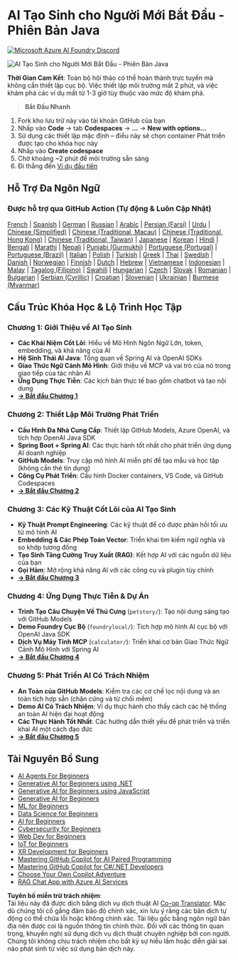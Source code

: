 <!--
CO_OP_TRANSLATOR_METADATA:
{
  "original_hash": "63b6426b88f6f56398ca3f1fbfc30889",
  "translation_date": "2025-07-29T15:51:19+00:00",
  "source_file": "README.md",
  "language_code": "vi"
}
-->
# AI Tạo Sinh cho Người Mới Bắt Đầu - Phiên Bản Java
[![Microsoft Azure AI Foundry Discord](https://dcbadge.limes.pink/api/server/ByRwuEEgH4)](https://discord.com/invite/ByRwuEEgH4)

![AI Tạo Sinh cho Người Mới Bắt Đầu - Phiên Bản Java](../../translated_images/beg-genai-series.8b48be9951cc574c25f8a3accba949bfd03c2f008e2c613283a1b47316fbee68.vi.png)

**Thời Gian Cam Kết**: Toàn bộ hội thảo có thể hoàn thành trực tuyến mà không cần thiết lập cục bộ. Việc thiết lập môi trường mất 2 phút, và việc khám phá các ví dụ mất từ 1-3 giờ tùy thuộc vào mức độ khám phá.

> **Bắt Đầu Nhanh**

1. Fork kho lưu trữ này vào tài khoản GitHub của bạn
2. Nhấp vào **Code** → tab **Codespaces** → **...** → **New with options...**
3. Sử dụng các thiết lập mặc định – điều này sẽ chọn container Phát triển được tạo cho khóa học này
4. Nhấp vào **Create codespace**
5. Chờ khoảng ~2 phút để môi trường sẵn sàng
6. Đi thẳng đến [Ví dụ đầu tiên](./02-SetupDevEnvironment/README.md#step-2-create-a-github-personal-access-token)

## Hỗ Trợ Đa Ngôn Ngữ

### Được hỗ trợ qua GitHub Action (Tự động & Luôn Cập Nhật)

[French](../fr/README.md) | [Spanish](../es/README.md) | [German](../de/README.md) | [Russian](../ru/README.md) | [Arabic](../ar/README.md) | [Persian (Farsi)](../fa/README.md) | [Urdu](../ur/README.md) | [Chinese (Simplified)](../zh/README.md) | [Chinese (Traditional, Macau)](../mo/README.md) | [Chinese (Traditional, Hong Kong)](../hk/README.md) | [Chinese (Traditional, Taiwan)](../tw/README.md) | [Japanese](../ja/README.md) | [Korean](../ko/README.md) | [Hindi](../hi/README.md) | [Bengali](../bn/README.md) | [Marathi](../mr/README.md) | [Nepali](../ne/README.md) | [Punjabi (Gurmukhi)](../pa/README.md) | [Portuguese (Portugal)](../pt/README.md) | [Portuguese (Brazil)](../br/README.md) | [Italian](../it/README.md) | [Polish](../pl/README.md) | [Turkish](../tr/README.md) | [Greek](../el/README.md) | [Thai](../th/README.md) | [Swedish](../sv/README.md) | [Danish](../da/README.md) | [Norwegian](../no/README.md) | [Finnish](../fi/README.md) | [Dutch](../nl/README.md) | [Hebrew](../he/README.md) | [Vietnamese](./README.md) | [Indonesian](../id/README.md) | [Malay](../ms/README.md) | [Tagalog (Filipino)](../tl/README.md) | [Swahili](../sw/README.md) | [Hungarian](../hu/README.md) | [Czech](../cs/README.md) | [Slovak](../sk/README.md) | [Romanian](../ro/README.md) | [Bulgarian](../bg/README.md) | [Serbian (Cyrillic)](../sr/README.md) | [Croatian](../hr/README.md) | [Slovenian](../sl/README.md) | [Ukrainian](../uk/README.md) | [Burmese (Myanmar)](../my/README.md)

## Cấu Trúc Khóa Học & Lộ Trình Học Tập

### **Chương 1: Giới Thiệu về AI Tạo Sinh**
- **Các Khái Niệm Cốt Lõi**: Hiểu về Mô Hình Ngôn Ngữ Lớn, token, embedding, và khả năng của AI
- **Hệ Sinh Thái AI Java**: Tổng quan về Spring AI và OpenAI SDKs
- **Giao Thức Ngữ Cảnh Mô Hình**: Giới thiệu về MCP và vai trò của nó trong giao tiếp của tác nhân AI
- **Ứng Dụng Thực Tiễn**: Các kịch bản thực tế bao gồm chatbot và tạo nội dung
- **[→ Bắt đầu Chương 1](./01-IntroToGenAI/README.md)**

### **Chương 2: Thiết Lập Môi Trường Phát Triển**
- **Cấu Hình Đa Nhà Cung Cấp**: Thiết lập GitHub Models, Azure OpenAI, và tích hợp OpenAI Java SDK
- **Spring Boot + Spring AI**: Các thực hành tốt nhất cho phát triển ứng dụng AI doanh nghiệp
- **GitHub Models**: Truy cập mô hình AI miễn phí để tạo mẫu và học tập (không cần thẻ tín dụng)
- **Công Cụ Phát Triển**: Cấu hình Docker containers, VS Code, và GitHub Codespaces
- **[→ Bắt đầu Chương 2](./02-SetupDevEnvironment/README.md)**

### **Chương 3: Các Kỹ Thuật Cốt Lõi của AI Tạo Sinh**
- **Kỹ Thuật Prompt Engineering**: Các kỹ thuật để có được phản hồi tối ưu từ mô hình AI
- **Embedding & Các Phép Toán Vector**: Triển khai tìm kiếm ngữ nghĩa và so khớp tương đồng
- **Tạo Sinh Tăng Cường Truy Xuất (RAG)**: Kết hợp AI với các nguồn dữ liệu của bạn
- **Gọi Hàm**: Mở rộng khả năng AI với các công cụ và plugin tùy chỉnh
- **[→ Bắt đầu Chương 3](./03-CoreGenerativeAITechniques/README.md)**

### **Chương 4: Ứng Dụng Thực Tiễn & Dự Án**
- **Trình Tạo Câu Chuyện Về Thú Cưng** (`petstory/`): Tạo nội dung sáng tạo với GitHub Models
- **Demo Foundry Cục Bộ** (`foundrylocal/`): Tích hợp mô hình AI cục bộ với OpenAI Java SDK
- **Dịch Vụ Máy Tính MCP** (`calculator/`): Triển khai cơ bản Giao Thức Ngữ Cảnh Mô Hình với Spring AI
- **[→ Bắt đầu Chương 4](./04-PracticalSamples/README.md)**

### **Chương 5: Phát Triển AI Có Trách Nhiệm**
- **An Toàn của GitHub Models**: Kiểm tra các cơ chế lọc nội dung và an toàn tích hợp sẵn (chặn cứng và từ chối mềm)
- **Demo AI Có Trách Nhiệm**: Ví dụ thực hành cho thấy cách các hệ thống an toàn AI hiện đại hoạt động
- **Các Thực Hành Tốt Nhất**: Các hướng dẫn thiết yếu để phát triển và triển khai AI một cách đạo đức
- **[→ Bắt đầu Chương 5](./05-ResponsibleGenAI/README.md)**

## Tài Nguyên Bổ Sung

- [AI Agents For Beginners](https://github.com/microsoft/ai-agents-for-beginners)
- [Generative AI for Beginners using .NET](https://github.com/microsoft/Generative-AI-for-beginners-dotnet)
- [Generative AI for Beginners using JavaScript](https://github.com/microsoft/generative-ai-with-javascript)
- [Generative AI for Beginners](https://github.com/microsoft/generative-ai-for-beginners)
- [ML for Beginners](https://aka.ms/ml-beginners)
- [Data Science for Beginners](https://aka.ms/datascience-beginners)
- [AI for Beginners](https://aka.ms/ai-beginners)
- [Cybersecurity for Beginners](https://github.com/microsoft/Security-101)
- [Web Dev for Beginners](https://aka.ms/webdev-beginners)
- [IoT for Beginners](https://aka.ms/iot-beginners)
- [XR Development for Beginners](https://github.com/microsoft/xr-development-for-beginners)
- [Mastering GitHub Copilot for AI Paired Programming](https://aka.ms/GitHubCopilotAI)
- [Mastering GitHub Copilot for C#/.NET Developers](https://github.com/microsoft/mastering-github-copilot-for-dotnet-csharp-developers)
- [Choose Your Own Copilot Adventure](https://github.com/microsoft/CopilotAdventures)
- [RAG Chat App with Azure AI Services](https://github.com/Azure-Samples/azure-search-openai-demo-java)

**Tuyên bố miễn trừ trách nhiệm**:  
Tài liệu này đã được dịch bằng dịch vụ dịch thuật AI [Co-op Translator](https://github.com/Azure/co-op-translator). Mặc dù chúng tôi cố gắng đảm bảo độ chính xác, xin lưu ý rằng các bản dịch tự động có thể chứa lỗi hoặc không chính xác. Tài liệu gốc bằng ngôn ngữ bản địa nên được coi là nguồn thông tin chính thức. Đối với các thông tin quan trọng, khuyến nghị sử dụng dịch vụ dịch thuật chuyên nghiệp bởi con người. Chúng tôi không chịu trách nhiệm cho bất kỳ sự hiểu lầm hoặc diễn giải sai nào phát sinh từ việc sử dụng bản dịch này.